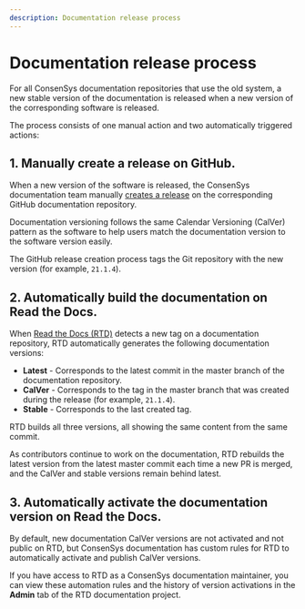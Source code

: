 ```yaml
---
description: Documentation release process
---
```


# Documentation release process

For all ConsenSys documentation repositories that use the old system, a new stable version of the documentation is released when a new version of the corresponding software is released.

The process consists of one manual action and two automatically triggered actions:

## 1. Manually create a release on GitHub.

When a new version of the software is released, the ConsenSys documentation team manually [creates a release](https://docs.github.com/en/repositories/releasing-projects-on-github/managing-releases-in-a-repository) on the corresponding GitHub documentation repository.

Documentation versioning follows the same Calendar Versioning (CalVer) pattern as the software to help users match the documentation version to the software version easily.

The GitHub release creation process tags the Git repository with the new version (for example, `21.1.4`).

## 2. Automatically build the documentation on Read the Docs.

When [Read the Docs (RTD)](https://readthedocs.org/) detects a new tag on a documentation repository, RTD automatically generates the following documentation versions:

- **Latest** - Corresponds to the latest commit in the master branch of the documentation repository.
- **CalVer** - Corresponds to the tag in the master branch that was created during the release (for example, `21.1.4`).
- **Stable** - Corresponds to the last created tag.

RTD builds all three versions, all showing the same content from the same commit.

As contributors continue to work on the documentation, RTD rebuilds the latest version from the latest master commit each time a new PR is merged, and the CalVer and stable versions remain behind latest.

## 3. Automatically activate the documentation version on Read the Docs.

By default, new documentation CalVer versions are not activated and not public on RTD, but ConsenSys documentation has custom rules for RTD to automatically activate and publish CalVer versions.

If you have access to RTD as a ConsenSys documentation maintainer, you can view these automation rules and the history of version activations in the **Admin** tab of the RTD documentation project.
